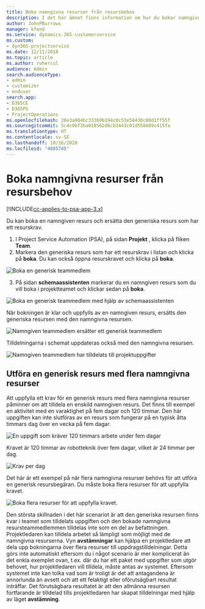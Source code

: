 ```yaml
---
title: Boka namngivna resurser från resursbehov
description: I det här ämnet finns information om hur du bokar namngivna resurser för ett generiskt resursbehov.
author: JohnPBurrows
manager: kfend
ms.service: dynamics-365-customerservice
ms.custom:
- dyn365-projectservice
ms.date: 12/11/2018
ms.topic: article
ms.author: ruhercul
audience: Admin
search.audienceType:
- admin
- customizer
- enduser
search.app:
- D365CE
- D365PS
- ProjectOperations
ms.openlocfilehash: 20e3a904bc33360b194c0c53e58430c80d1ff55f
ms.sourcegitcommit: 5c4c9bf3ba018562d6cb3443c01d550489c415fa
ms.translationtype: HT
ms.contentlocale: sv-SE
ms.lasthandoff: 10/16/2020
ms.locfileid: "4085745"
---
```

# <a name="book-named-resources-from-resource-requirements"></a>Boka namngivna resurser från resursbehov

[!INCLUDE[cc-applies-to-psa-app-3.x](../includes/cc-applies-to-psa-app-3x.md)]

Du kan boka en namngiven resurs och ersätta den generiska resurs som har ett resurskrav.

1. I Project Service Automation (PSA), på sidan **Projekt** , klicka på fliken **Team**.
2. Markera den generiska resurs som har ett resurskrav i listan och klicka på **boka**. Du kan också öppna resurskravet och klicka på **boka**.


![Boka en generisk teammedlem](media/RM-how-to-14.png)


3. På sidan **schemaassistenten** markerar du en namngiven resurs som du vill boka i projektteamet och klickar sedan på **boka**.

![Boka en generisk teammedlem med hjälp av schemaassistenten](media/RM-how-to-15.png)

När bokningen är klar och uppfylls av en namngiven resurs, ersätts den generiska resursen med den namngivna resursen.

![Namngiven teammedlem ersätter ett generisk teammedlem](media/RM-how-to-16.png)

Tilldelningarna i schemat uppdateras också med den namngivna resursen.

![Namngiven teammedlem har tilldelats till projektuppgifter](media/RM-how-to-17.png)

## <a name="fulfill-a-generic-resource-with-multiple-named-resources"></a>Utföra en generisk resurs med flera namngivna resurser
Att uppfylla ett krav för en generisk resurs med flera namngivna resurser påminner om att tilldela en enskild namngiven resurs. Det finns till exempel en aktivitet med en varaktighet på fem dagar och 120 timmar. Den här uppgiften kan inte slutföras av en resurs som fungerar på en typisk åtta timmars dag över en vecka på fem dagar. 

![En uppgift som kräver 120 timmars arbete under fem dagar](media/RM-how-to-21.png)

Kravet är 120 timmar av robotteknik över fem dagar, vilket är 24 timmar per dag.

![Krav per dag](media/RM-how-to-22.png)

Det här är ett exempel på när flera namngivna resurser behövs för att utföra en generisk resursbegäran. Du måste boka flera resurser för att uppfylla kravet.

![Boka flera resurser för att uppfylla kravet.](media/RM-how-to-23.png)

Den största skillnaden i det här scenariot är att den generiska resursen finns kvar i teamet som tilldelats uppgiften och den bokade namngivna resursteammedlemmen tilldelas inte som en del av befattningen. Projektledaren kan tilldela arbetet så lämpligt som möjligt med de namngivna resurserna. Vyn **avstämningar** kan hjälpa en projektledare att dela upp bokningarna över flera resurser till uppdragstilldelningar. Detta görs inte automatiskt eftersom du i något scenario är mer komplicerat än det enkla exemplet ovan, t.ex. där du har ett paket med uppgifter som utgör behovet, hur projektledaren vill tilldela, måste antas av systemet. Eftersom systemet inte kan tolka vad som är troligt är det att antagandena är annorlunda än avsett och att ett felaktigt eller oförutsägbart resultat inträffar. Det förutsägbara resultatet är att den allmänna resursen fortfarande är tilldelad tills projektledaren har skapat tilldelningar med hjälp av läget **avstämning**.


